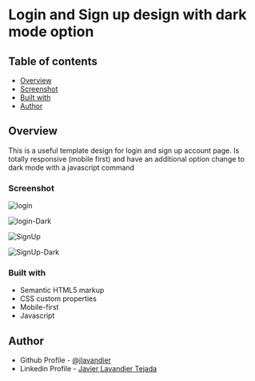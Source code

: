 # Login and Sign up design with dark mode option


## Table of contents

- [Overview](#overview)
- [Screenshot](#screenshot)
- [Built with](builtwith)
- [Author](#author)

## Overview

This is a useful template design for login and sign up account page. Is totally responsive (mobile first) and have an additional option change to dark mode with a javascript command

### Screenshot

![login](https://user-images.githubusercontent.com/106609873/222875468-cd11dec3-f660-4b0e-ba97-616c355b87c2.png)

![login-Dark](https://user-images.githubusercontent.com/106609873/222875469-175ba5e1-1592-4d09-9592-62d32ba3ba83.png)

![SignUp](https://user-images.githubusercontent.com/106609873/222875426-757e4b77-4400-4d7c-aaa1-7638363195bb.png)

![SignUp-Dark](https://user-images.githubusercontent.com/106609873/222875430-3f02534d-9bdf-4e92-a9cc-e8c22604caf4.png)


### Built with

- Semantic HTML5 markup
- CSS custom properties
- Mobile-first
- Javascript

## Author

- Github Profile - [@jlavandier](https://github.com/jlavandier)
- Linkedin Profile - [Javier Lavandier Tejada](https://www.linkedin.com/in/javier-lavandier-tejada-385473241/)
